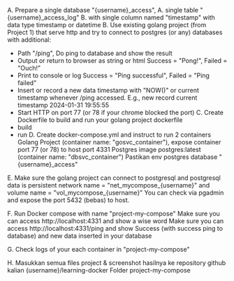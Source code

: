 A. Prepare a single database "{username}_access", A. single table "{username}_access_log" B. with single column named "timestamp" with data type timestamp or datetime
B. Use existing golang project (from Project 1) that serve http and try to connect to postgres (or any) databases with additional:
- Path "/ping", Do ping to database and show the result
- Output or return to browser as string or html Success = "Pong!", Failed = "Ouch!”
- Print to console or log Success = "Ping successful", Failed = "Ping failed"
- Insert or record a new data timestamp with "NOW()" or current timestamp whenever /ping accessed. E.g., new record current timestamp 2024-01-31 19:55:55
- Start HTTP on port 77 (or 78 if your chrome blocked the port)
C. Create Dockerfile to build and run your golang project dockerfile 
- build
- run
D. Create docker-compose.yml and instruct to run 2 containers
Golang Project (container name: "gosvc_container"), expose container port 77 (or 78) to host port 4331 Postgres image postgres:latest (container name: "dbsvc_container")
Pastikan env postgres database "{username}_access"

E. Make sure the golang project can connect to postgresql and postgresql data is persistent
network name = "net_mycompose_{username}" and volume name = "vol_mycompose_{username}"
You can check via pgadmin and expose the port 5432 (bebas) to host.

F. Run Docker compose with name "project-my-compose"
Make sure you can access http://localhost:4331 and show a wise word
Make sure you can access http://localhost:4331/ping and show Success (with success ping to database) and new data inserted in your database

G. Check logs of your each container in "project-my-compose"

H. Masukkan semua files project & screenshot hasilnya ke repository github kalian {username}/learning-docker Folder project-my-compose

